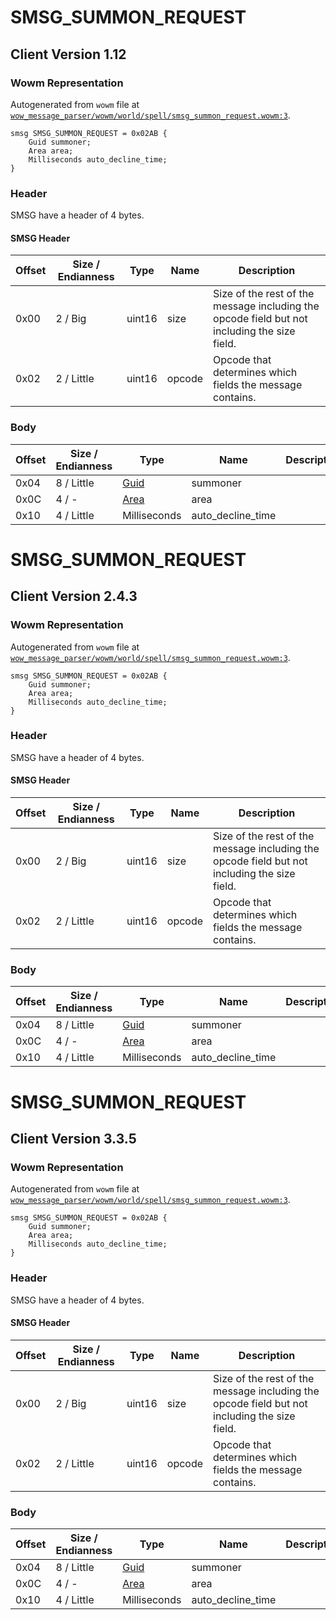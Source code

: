 # SMSG_SUMMON_REQUEST

## Client Version 1.12

### Wowm Representation

Autogenerated from `wowm` file at [`wow_message_parser/wowm/world/spell/smsg_summon_request.wowm:3`](https://github.com/gtker/wow_messages/tree/main/wow_message_parser/wowm/world/spell/smsg_summon_request.wowm#L3).
```rust,ignore
smsg SMSG_SUMMON_REQUEST = 0x02AB {
    Guid summoner;
    Area area;
    Milliseconds auto_decline_time;
}
```
### Header

SMSG have a header of 4 bytes.

#### SMSG Header

| Offset | Size / Endianness | Type   | Name   | Description |
| ------ | ----------------- | ------ | ------ | ----------- |
| 0x00   | 2 / Big           | uint16 | size   | Size of the rest of the message including the opcode field but not including the size field.|
| 0x02   | 2 / Little        | uint16 | opcode | Opcode that determines which fields the message contains.|

### Body

| Offset | Size / Endianness | Type | Name | Description | Comment |
| ------ | ----------------- | ---- | ---- | ----------- | ------- |
| 0x04 | 8 / Little | [Guid](../spec/packed-guid.md) | summoner |  |  |
| 0x0C | 4 / - | [Area](area.md) | area |  |  |
| 0x10 | 4 / Little | Milliseconds | auto_decline_time |  |  |

# SMSG_SUMMON_REQUEST

## Client Version 2.4.3

### Wowm Representation

Autogenerated from `wowm` file at [`wow_message_parser/wowm/world/spell/smsg_summon_request.wowm:3`](https://github.com/gtker/wow_messages/tree/main/wow_message_parser/wowm/world/spell/smsg_summon_request.wowm#L3).
```rust,ignore
smsg SMSG_SUMMON_REQUEST = 0x02AB {
    Guid summoner;
    Area area;
    Milliseconds auto_decline_time;
}
```
### Header

SMSG have a header of 4 bytes.

#### SMSG Header

| Offset | Size / Endianness | Type   | Name   | Description |
| ------ | ----------------- | ------ | ------ | ----------- |
| 0x00   | 2 / Big           | uint16 | size   | Size of the rest of the message including the opcode field but not including the size field.|
| 0x02   | 2 / Little        | uint16 | opcode | Opcode that determines which fields the message contains.|

### Body

| Offset | Size / Endianness | Type | Name | Description | Comment |
| ------ | ----------------- | ---- | ---- | ----------- | ------- |
| 0x04 | 8 / Little | [Guid](../spec/packed-guid.md) | summoner |  |  |
| 0x0C | 4 / - | [Area](area.md) | area |  |  |
| 0x10 | 4 / Little | Milliseconds | auto_decline_time |  |  |

# SMSG_SUMMON_REQUEST

## Client Version 3.3.5

### Wowm Representation

Autogenerated from `wowm` file at [`wow_message_parser/wowm/world/spell/smsg_summon_request.wowm:3`](https://github.com/gtker/wow_messages/tree/main/wow_message_parser/wowm/world/spell/smsg_summon_request.wowm#L3).
```rust,ignore
smsg SMSG_SUMMON_REQUEST = 0x02AB {
    Guid summoner;
    Area area;
    Milliseconds auto_decline_time;
}
```
### Header

SMSG have a header of 4 bytes.

#### SMSG Header

| Offset | Size / Endianness | Type   | Name   | Description |
| ------ | ----------------- | ------ | ------ | ----------- |
| 0x00   | 2 / Big           | uint16 | size   | Size of the rest of the message including the opcode field but not including the size field.|
| 0x02   | 2 / Little        | uint16 | opcode | Opcode that determines which fields the message contains.|

### Body

| Offset | Size / Endianness | Type | Name | Description | Comment |
| ------ | ----------------- | ---- | ---- | ----------- | ------- |
| 0x04 | 8 / Little | [Guid](../spec/packed-guid.md) | summoner |  |  |
| 0x0C | 4 / - | [Area](area.md) | area |  |  |
| 0x10 | 4 / Little | Milliseconds | auto_decline_time |  |  |

